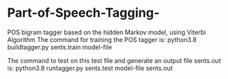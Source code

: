 # Part-of-Speech-Tagging-
POS bigram tagger based on the hidden Markov model, using Viterbi Algorithm
The command for training the POS tagger is:
    python3.8 buildtagger.py sents.train model-file
    
The command to test on this test file and generate an output file sents.out is:
    python3.8 runtagger.py sents.test model-file sents.out
